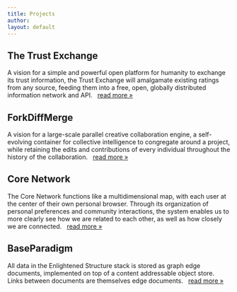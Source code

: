 ```yaml
---
title: Projects 
author: 
layout: default
---
```


The Trust Exchange
------------------

A vision for a simple and powerful open platform for humanity to exchange its trust information, the
Trust Exchange will amalgamate existing ratings from any source, feeding them into a free, open,
globally distributed information network and API. &nbsp; [read more &raquo;](/Trust_Exchange)

ForkDiffMerge
-------------

A vision for a large-scale parallel creative collaboration engine, a self-evolving container for
collective intelligence to congregate around a project, while retaining the edits and contributions
of every individual throughout the history of the collaboration. &nbsp; [read more
&raquo;](/ForkDiffMerge)

Core Network
------------

The Core Network functions like a multidimensional map, with each user at the center of their own
personal browser. Through its organization of personal preferences and community interactions, the
system enables us to more clearly see how we are related to each other, as well as how closely we
are connected. &nbsp; [read more &raquo;](/Core_Network)

BaseParadigm
------------

All data in the Enlightened Structure stack is stored as graph edge documents, implemented on top of
a content addressable object store. Links between documents are themselves edge documents. &nbsp;
[read more &raquo;](/BaseParadigm)


